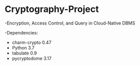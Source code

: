 # Cryptography-Project
-Encryption, Access Control, and Query in Cloud-Native DBMS

-Dependencies:
  + charm-crypto 0.47
  + Python 3.7
  + tabulate 0.9
  + pycryptodome 3.17
